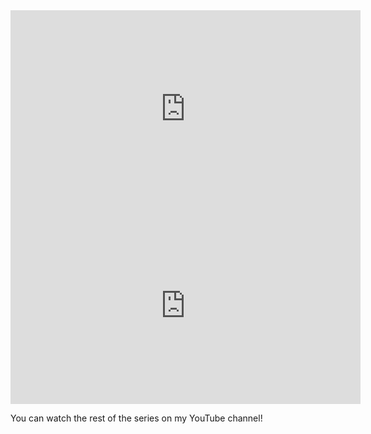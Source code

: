 <iframe width="560" height="315" src="https://www.youtube.com/embed/Asgz1kc_olE" frameborder="0" allow="accelerometer; autoplay; clipboard-write; encrypted-media; gyroscope; picture-in-picture" allowfullscreen></iframe>




<iframe width="560" height="315" src="https://www.youtube.com/embed/Byu1c1Tp0IE" frameborder="0" allow="accelerometer; autoplay; clipboard-write; encrypted-media; gyroscope; picture-in-picture" allowfullscreen></iframe>


You can watch the rest of the series on my YouTube channel! 
